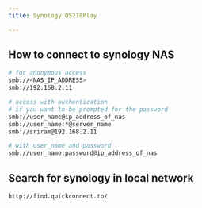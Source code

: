 ```yaml
---
title: Synology DS218Play

---
```


## How to connect to synology NAS

```sh
# for anonymous access
smb://<NAS_IP_ADDRESS>
smb://192.168.2.11

# access with authentication
# if you want to be prompted for the password
smb://user_name@ip_address_of_nas
smb://user_name:*@server_name
smb://sriram@192.168.2.11

# with user_name and password
smb://user_name:password@ip_address_of_nas
```

## Search for synology in local network

```sh
http://find.quickconnect.to/
```
